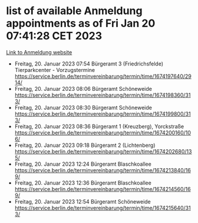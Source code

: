 # list of available Anmeldung appointments as of Fri Jan 20 07:41:28 CET 2023
[Link to Anmeldung website](https://service.berlin.de/terminvereinbarung/termin/tag.php?termin=0&anliegen[]=120686&dienstleisterlist=122210,122217,327316,122219,327312,122227,327314,122231,327346,122243,327348,122252,329742,122260,329745,122262,329748,122254,329751,122271,327278,122273,327274,122277,327276,330436,122280,327294,122282,327290,122284,327292,327539,122291,327270,122285,327266,122286,327264,122296,327268,150230,329760,122301,327282,122297,327286,122294,327284,122312,329763,122314,329775,122304,327330,122311,327334,122309,327332,122281,327352,122279,329772,122276,327324,122274,327326,122267,329766,122246,327318,122251,327320,122257,327322,122208,327298,122226,327300,121362,121364&herkunft=http%3A%2F%2Fservice.berlin.de%2Fdienstleistung%2F120686%2F)
- Freitag, 20. Januar 2023 07:54 Bürgeramt 3 (Friedrichsfelde) Tierparkcenter - Vorzugstermine https://service.berlin.de/terminvereinbarung/termin/time/1674197640/2914/
- Freitag, 20. Januar 2023 08:06 Bürgeramt Schöneweide https://service.berlin.de/terminvereinbarung/termin/time/1674198360/313/
- Freitag, 20. Januar 2023 08:30 Bürgeramt Schöneweide https://service.berlin.de/terminvereinbarung/termin/time/1674199800/313/
- Freitag, 20. Januar 2023 08:36 Bürgeramt 1 (Kreuzberg), Yorckstraße https://service.berlin.de/terminvereinbarung/termin/time/1674200160/106/
- Freitag, 20. Januar 2023 09:18 Bürgeramt 2 (Lichtenberg) https://service.berlin.de/terminvereinbarung/termin/time/1674202680/135/
- Freitag, 20. Januar 2023 12:24 Bürgeramt Blaschkoallee https://service.berlin.de/terminvereinbarung/termin/time/1674213840/169/
- Freitag, 20. Januar 2023 12:36 Bürgeramt Blaschkoallee https://service.berlin.de/terminvereinbarung/termin/time/1674214560/169/
- Freitag, 20. Januar 2023 12:54 Bürgeramt Schöneweide https://service.berlin.de/terminvereinbarung/termin/time/1674215640/313/
